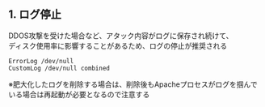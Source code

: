 ## 1. ログ停止

DDOS攻撃を受けた場合など、アタック内容がログに保存され続けて、  
ディスク使用率に影響することがあるため、ログの停止が推奨される

```
ErrorLog /dev/null
CustomLog /dev/null combined
```

※肥大化したログを削除する場合は、削除後もApacheプロセスがログを掴んでいる場合は再起動が必要となるので注意する
